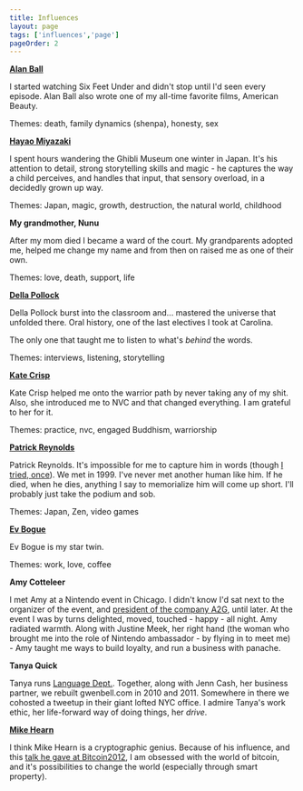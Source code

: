 ```yaml
---
title: Influences
layout: page
tags: ['influences','page']
pageOrder: 2
---
```


**[Alan Ball](http://www.imdb.com/name/nm0050332/)**

I started watching Six Feet Under and didn't stop until I'd seen every episode. Alan Ball also wrote one of my all-time favorite films, American Beauty. 

Themes: death, family dynamics (shenpa), honesty, sex
 
**[Hayao Miyazaki](https://en.wikipedia.org/wiki/Hayao_Miyazaki)**

I spent hours wandering the Ghibli Museum one winter in Japan. It's his attention to detail, strong storytelling skills and magic - he captures the way a child perceives, and handles that input, that sensory overload, in a decidedly grown up way. 

Themes: Japan, magic, growth, destruction, the natural world, childhood

**My grandmother, Nunu**

After my mom died I became a ward of the court. My grandparents adopted me, helped me change my name and from then on raised me as one of their own. 

Themes: love, death, support, life

**[Della Pollock](http://www.barnesandnoble.com/w/remembering-della-pollock/1100413031?ean=9781403963475)**

Della Pollock burst into the classroom and... mastered the universe that unfolded there. Oral history, one of the last electives I took at Carolina. 

The only one that taught me to listen to what's _behind_ the words.

Themes: interviews, listening, storytelling

**[Kate Crisp](http://www.prisondharmanetwork.net/profile/katecrisp)**

Kate Crisp helped me onto the warrior path by never taking any of my shit. Also, she introduced me to NVC and that changed everything. I am grateful to her for it.

Themes: practice, nvc, engaged Buddhism, warriorship

**[Patrick Reynolds](http://thepeakconditionproject.com/)**

Patrick Reynolds. It's impossible for me to capture him in words (though [I tried, once](http://www.elephantjournal.com/2010/02/ive-got-a-yoga-crush-on-patrick-reynolds-gwen-bell/)). We met in 1999. I've never met another human like him. If he died, when he dies, anything I say to memorialize him will come up short. I'll probably just take the podium and sob.

Themes: Japan, Zen, video games

**[Ev Bogue](http://evbogue.com)**

Ev Bogue is my star twin. 

Themes: work, love, coffee

**Amy Cotteleer** 

I met Amy at a Nintendo event in Chicago. I didn't know I'd sat next to the organizer of the event, and [president of the company A2G](http://www.advocacyamplified.com/2011/03/a2g%E2%80%99s-amy-cotteleer-weighs-in-on-consumer-engagement-in-usa-today-2/), until later. At the event I was by turns delighted, moved, touched - happy - all night. Amy radiated warmth. Along with Justine Meek, her right hand (the woman who brought me into the role of Nintendo ambassador - by flying in to meet me) - Amy taught me ways to build loyalty, and run a business with panache. 

**Tanya Quick**

Tanya runs [Language Dept.](http://languagedept.com). Together, along with Jenn Cash, her business partner, we rebuilt gwenbell.com in 2010 and 2011. Somewhere in there we cohosted a tweetup in their giant lofted NYC office. I admire Tanya's work ethic, her life-forward way of doing things, her _drive_.

**[Mike Hearn](http://plan99.net/~mike/)**

I think Mike Hearn is a cryptographic genius. Because of his influence, and this [talk he gave at Bitcoin2012](https://www.youtube.com/watch?v=mD4L7xDNCmA), I am obsessed with the world of bitcoin, and it's possibilities to change the world (especially through smart property).